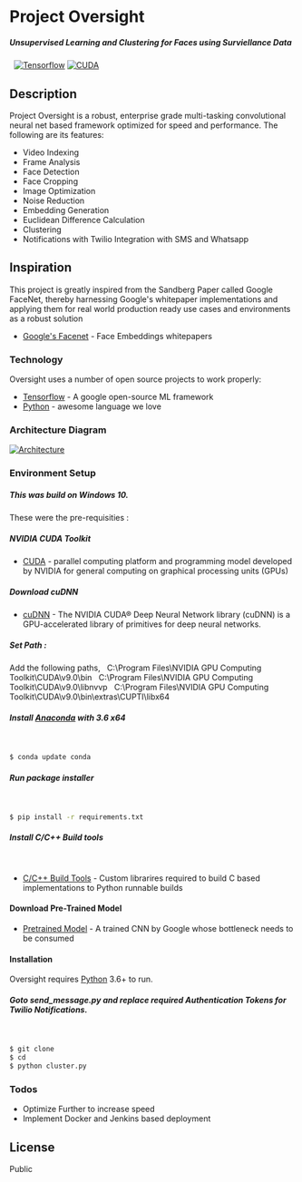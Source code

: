 # Project Oversight
##### Unsupervised Learning and Clustering for Faces using Surviellance Data
&nbsp;
[![Tensorflow](https://seedroid.com/img/post/icons/128/cc.nextlabs.tensorflow.jpg)](https://nodesource.com/products/nsolid)      [![CUDA](http://www.channelpronetwork.com/sites/default/files/styles/large/public/thumbnails/news//nvidia-cuda0.jpg?itok=TgfuEHhw)](https://nodesource.com/products/nsolid)

## Description
Project Oversight is a robust, enterprise grade multi-tasking convolutional neural net based framework optimized for speed and performance. The following are its features:

  - Video Indexing
  - Frame Analysis
  - Face Detection
  - Face Cropping
  - Image Optimization
  - Noise Reduction
  - Embedding Generation
  - Euclidean Difference Calculation
  - Clustering
  - Notifications with Twilio Integration with SMS and Whatsapp

## Inspiration
This project is greatly inspired from the Sandberg Paper called Google FaceNet, thereby harnessing Google's whitepaper implementations and applying them for real world production ready use cases and environments as a robust solution

* [Google's Facenet] - Face Embeddings whitepapers

### Technology

Oversight uses a number of open source projects to work properly:

* [Tensorflow] - A google open-source ML framework
* [Python] - awesome language we love

### Architecture Diagram
[![Architecture](https://raw.githubusercontent.com/pourabkarchaudhuri/unsupervised-clustering-faces-tensorflow/master/project_oversight_architecture.png)](https://nodesource.com/products/nsolid)

### Environment Setup

##### This was build on Windows 10.

These were the pre-requisities :

##### NVIDIA CUDA Toolkit
* [CUDA] - parallel computing platform and programming model developed by NVIDIA for general computing on graphical processing units (GPUs)

##### Download cuDNN
* [cuDNN] - The NVIDIA CUDA® Deep Neural Network library (cuDNN) is a GPU-accelerated library of primitives for deep neural networks.

##### Set Path :
Add the following paths,
&nbsp;
C:\Program Files\NVIDIA GPU Computing Toolkit\CUDA\v9.0\bin
&nbsp;
C:\Program Files\NVIDIA GPU Computing Toolkit\CUDA\v9.0\libnvvp
&nbsp;
C:\Program Files\NVIDIA GPU Computing Toolkit\CUDA\v9.0\bin\extras\CUPTI\libx64

##### Install [Anaconda](https://www.anaconda.com/download/) with 3.6 x64
&nbsp;
```sh
$ conda update conda
```

##### Run package installer
&nbsp;
```sh
$ pip install -r requirements.txt
```

##### Install C/C++ Build tools
&nbsp;
* [C/C++ Build Tools] - Custom librarires required to build C based implementations to Python runnable builds

#### Download Pre-Trained Model

* [Pretrained Model] - A trained CNN by Google whose bottleneck needs to be consumed

#### Installation

Oversight requires [Python](https://www.python.org/) 3.6+ to run.

##### Goto send_message.py and replace required Authentication Tokens for Twilio Notifications.
&nbsp;

```sh
$ git clone 
$ cd
$ python cluster.py
```

### Todos

 - Optimize Further to increase speed
 - Implement Docker and Jenkins based deployment

License
----

Public


   [Tensorflow]: <https://www.tensorflow.org/>
   [Python]: <https://www.python.org/>
   [Google's FaceNet]: <https://arxiv.org/abs/1503.03832>
   [Anaconda]: <https://www.anaconda.com/download/>
   [CUDA]: <https://developer.nvidia.com/cuda-90-download-archive?target_os=Windows&target_arch=x86_64&target_version=10&target_type=exelocal>
   [cuDNN]: <https://developer.nvidia.com/compute/machine-learning/cudnn/secure/v7.0.5/prod/9.0_20171129/cudnn-9.0-windows10-x64-v7>
   [Pretrained Model]: <https://drive.google.com/open?id=1587klj1PcXhCsjVgdG8c4W52GUWHv16->
   [C/C++ Build Tools]: <https://go.microsoft.com/fwlink/?LinkId=691126>
  

